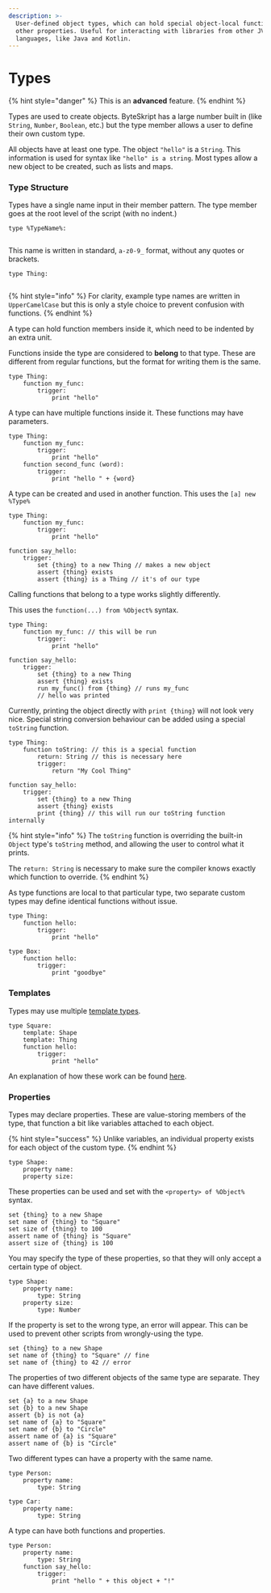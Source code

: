 ```yaml
---
description: >-
  User-defined object types, which can hold special object-local functions and
  other properties. Useful for interacting with libraries from other JVM
  languages, like Java and Kotlin.
---
```


# Types

{% hint style="danger" %}
This is an **advanced** feature.
{% endhint %}

Types are used to create objects. ByteSkript has a large number built in (like `String`, `Number`, `Boolean`, etc.) but the type member allows a user to define their own custom type.

All objects have at least one type. The object `"hello"` is a `String`. This information is used for syntax like `"hello" is a string`. Most types allow a new object to be created, such as lists and maps.

### Type Structure

Types have a single name input in their member pattern. The type member goes at the root level of the script (with no indent.)

```clike
type %TypeName%:
    
```

This name is written in standard, `a-z0-9_` format, without any quotes or brackets.

```clike
type Thing:
    
```

{% hint style="info" %}
For clarity, example type names are written in `UpperCamelCase` but this is only a style choice to prevent confusion with functions.
{% endhint %}

A type can hold function members inside it, which need to be indented by an extra unit.

Functions inside the type are considered to **belong** to that type. These are different from regular functions, but the format for writing them is the same.&#x20;

```clike
type Thing:
    function my_func:
        trigger:
            print "hello"
```

A type can have multiple functions inside it. These functions may have parameters.

```clike
type Thing:
    function my_func:
        trigger:
            print "hello"
    function second_func (word):
        trigger:
            print "hello " + {word}
```

A type can be created and used in another function. This uses the `[a] new %Type%`

```clike
type Thing:
    function my_func:
        trigger:
            print "hello"

function say_hello:
    trigger:
        set {thing} to a new Thing // makes a new object
        assert {thing} exists
        assert {thing} is a Thing // it's of our type
```

Calling functions that belong to a type works slightly differently.

This uses the `function(...) from %Object%` syntax.

```clike
type Thing:
    function my_func: // this will be run
        trigger:
            print "hello"

function say_hello:
    trigger:
        set {thing} to a new Thing
        assert {thing} exists
        run my_func() from {thing} // runs my_func
        // hello was printed
```

Currently, printing the object directly with `print {thing}` will not look very nice. Special string conversion behaviour can be added using a special `toString` function.

```clike
type Thing:
    function toString: // this is a special function
        return: String // this is necessary here
        trigger:
            return "My Cool Thing"

function say_hello:
    trigger:
        set {thing} to a new Thing
        assert {thing} exists
        print {thing} // this will run our toString function internally
```

{% hint style="info" %}
The `toString` function is overriding the built-in `Object` type's `toString` method, and allowing the user to control what it prints.

The `return: String` is necessary to make sure the compiler knows exactly which function to override.
{% endhint %}

As type functions are local to that particular type, two separate custom types may define identical functions without issue.

```clike
type Thing:
    function hello:
        trigger:
            print "hello"

type Box:
    function hello:
        trigger:
            print "goodbye"
```

### Templates

Types may use multiple [template types](template-types.md).

```clike
type Square:
    template: Shape
    template: Thing
    function hello:
        trigger:
            print "hello"
```

An explanation of how these work can be found [here](template-types.md).

### Properties

Types may declare properties. These are value-storing members of the type, that function a bit like variables attached to each object.

{% hint style="success" %}
Unlike variables, an individual property exists for each object of the custom type.
{% endhint %}

```clike
type Shape:
    property name:
    property size:
```

These properties can be used and set with the `<property> of %Object%` syntax.

```clike
set {thing} to a new Shape
set name of {thing} to "Square"
set size of {thing} to 100
assert name of {thing} is "Square"
assert size of {thing} is 100
```

You may specify the type of these properties, so that they will only accept a certain type of object.

```clike
type Shape:
    property name:
        type: String
    property size:
        type: Number
```

If the property is set to the wrong type, an error will appear. This can be used to prevent other scripts from wrongly-using the type.

```clike
set {thing} to a new Shape
set name of {thing} to "Square" // fine
set name of {thing} to 42 // error
```

The properties of two different objects of the same type are separate. They can have different values.

```clike
set {a} to a new Shape
set {b} to a new Shape
assert {b} is not {a}
set name of {a} to "Square"
set name of {b} to "Circle"
assert name of {a} is "Square"
assert name of {b} is "Circle"
```

Two different types can have a property with the same name.

```clike
type Person:
    property name:
        type: String

type Car:
    property name:
        type: String
```

A type can have both functions and properties.

```clike
type Person:
    property name:
        type: String
    function say_hello:
        trigger:
            print "hello " + this object + "!"
```

